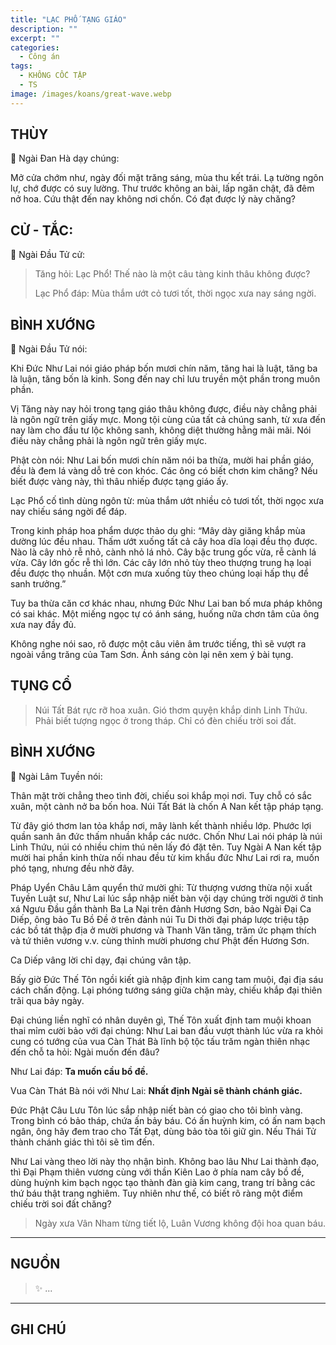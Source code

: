 ```yaml
---
title: "LẠC PHỐ TẠNG GIÁO"
description: ""
excerpt: ""
categories:
  - Công án
tags:
  - KHÔNG CỐC TẬP
  - TS 
image: /images/koans/great-wave.webp
---
```


## THÙY

📢 Ngài Đan Hà dạy chúng:

Mở cửa chớm như, ngày đối mặt trăng sáng, mùa thu kết trái. Lạ tường ngôn lự, chớ được có suy lường. 
Thư trước không an bài, lấp ngăn chật, đã đêm nở hoa. Cứu thật đến nay không nơi chốn. Có đạt được lý này chăng?

## CỬ - TẮC:

📢 Ngài Đầu Tử cử:

> Tăng hỏi: Lạc Phổ! Thế nào là một câu tàng kinh thâu không được?
>
> Lạc Phổ đáp: Mùa thắm ướt cỏ tươi tốt, thời ngọc xưa nay sáng ngời.

## BÌNH XƯỚNG

📢 Ngài Đầu Tử nói:

Khi Đức Như Lai nói giáo pháp bốn mươi chín năm, tăng hai là luật, tăng ba là luận, tăng bốn là kinh. Song đến nay chỉ lưu truyền một phần trong muôn phần.

Vị Tăng này nay hỏi trong tạng giáo thâu không được, điều này chẳng phải là ngôn ngữ trên giấy mực. Mong tội cùng của tất cả chúng sanh, từ xưa đến nay làm cho đầu tư lộc không sanh, không diệt thường hằng mãi mãi. Nói điều này chẳng phải là ngôn ngữ trên giấy mực.

Phật còn nói: Như Lai bốn mươi chín năm nói ba thừa, mười hai phần giáo, đều là đem lá vàng dỗ trẻ con khóc. Các ông có biết chơn kim chăng? Nếu biết được vàng này, thì thâu nhiếp được tạng giáo ấy.

Lạc Phổ cố tình dùng ngôn từ: mùa thắm ướt nhiều cỏ tươi tốt, thời ngọc xưa nay chiếu sáng ngời để đáp.

Trong kinh pháp hoa phẩm dược thảo dụ ghi: “Mây dày giăng khắp mùa dường lúc đều nhau. Thấm ướt xuống tất cả cây hoa dĩa loại đều thọ được. Nào là cây nhỏ rễ nhỏ, cành nhỏ lá nhỏ. Cây bậc trung gốc vừa, rễ cành lá vừa. Cây lớn gốc rễ thì lớn. Các cây lớn nhỏ tùy theo thượng trung hạ loại đều được thọ nhuần. Một cơn mưa xuống tùy theo chúng loại hấp thụ để sanh trưởng.”

Tuy ba thừa căn cơ khác nhau, nhưng Đức Như Lai ban bố mưa pháp không có sai khác. Một miếng ngọc tự có ánh sáng, huống nữa chơn tâm của ông xưa nay đầy đủ.

Không nghe nói sao, rõ được một câu viên âm trước tiếng, thì sẽ vượt ra ngoài vầng trăng của Tam Sơn. Ánh sáng còn lại nên xem ý bài tụng.

## TỤNG CỔ

> Núi Tất Bát rực rỡ hoa xuân.
Gió thơm quyện khắp dinh Linh Thứu.
Phải biết tượng ngọc ở trong tháp.
Chỉ có đèn chiếu trời soi đất.

## BÌNH XƯỚNG

📢 Ngài Lâm Tuyền nói:

Thân mặt trời chẳng theo tình đời, chiếu soi khắp mọi nơi. Tuy chỗ có sắc xuân, một cành nở ba bốn hoa. Núi Tất Bát là chốn A Nan kết tập pháp tạng.

Từ đây gió thơm lan tỏa khắp nơi, mây lành kết thành nhiều lớp. Phước lợi quần sanh ân đức thấm nhuần khắp các nước. Chốn Như Lai nói pháp là núi Linh Thứu, núi có nhiều chim thú nên lấy đó đặt tên. Tuy Ngài A Nan kết tập mười hai phần kinh thừa nối nhau đều từ kim khẩu đức Như Lai rơi ra, muốn phó tạng, nhưng đều nhờ đây.

Pháp Uyển Châu Lâm quyển thứ mười ghi: Từ thượng vương thừa nội xuất Tuyền Luật sư, Như Lai lúc sắp nhập niết bàn vội dạy chúng trời người ở tinh xá Ngưu Đầu gần thành Ba La Nại trên đảnh Hương Sơn, bảo Ngài Đại Ca Diếp, ông bảo Tu Bồ Đề ở trên đảnh núi Tu Di thời đại pháp lược triệu tập các bồ tát thập địa ở mười phương và Thanh Văn tăng, trăm ức phạm thích và tứ thiên vương v.v. cùng thỉnh mười phương chư Phật đến Hương Sơn.

Ca Diếp vâng lời chỉ dạy, đại chúng vân tập.

Bấy giờ Đức Thế Tôn ngồi kiết già nhập định kim cang tam muội, đại địa sáu cách chấn động. Lại phóng tướng sáng giữa chặn mày, chiếu khắp đại thiên trãi qua bảy ngày.

Đại chúng liền nghĩ có nhân duyên gì, Thế Tôn xuất định tam muội khoan thai mỉm cười bảo với đại chúng: Như Lai ban đầu vượt thành lúc vừa ra khỏi cung có tướng của vua Càn Thát Bà lĩnh bộ tộc tấu trăm ngàn thiên nhạc đến chỗ ta hỏi: Ngài muốn đến đâu?

Như Lai đáp: **Ta muốn cầu bồ đề.**

Vua Càn Thát Bà nói với Như Lai: **Nhất định Ngài sẽ thành chánh giác.**

Đức Phật Câu Lưu Tôn lúc sắp nhập niết bàn có giao cho tôi bình vàng. Trong bình có bảo tháp, chứa ấn bảy báu. Có ấn huỳnh kim, có ấn nam bạch ngân, ông hãy đem trao cho Tất Đạt, dùng bảo tòa tôi giữ gìn. Nếu Thái Tử thành chánh giác thì tôi sẽ tìm đến.

Như Lai vàng theo lời này thọ nhận bình. Không bao lâu Như Lai thành đạo, thì Đại Phạm thiên vương cùng với thần Kiên Lao ở phía nam cây bồ đề, dùng huỳnh kim bạch ngọc tạo thành đàn già kim cang, trang trí bằng các thứ báu thật trang nghiêm. Tuy nhiên như thế, có biết rõ ràng một điểm chiếu trời soi đất chăng?

> Ngày xưa Vân Nham từng tiết lộ,
> Luân Vương không đội hoa quan báu.

<hr class="blog-rule" />

## NGUỒN

> ✨ ...

<hr class="blog-rule" />

## GHI CHÚ

[^1]: ⭐️ <a href="/masters/Baizhang-Huaihai" target="_blank">🔗 TS </a>


